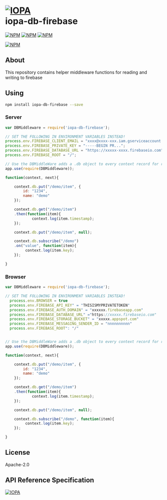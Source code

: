 # [![IOPA](http://iopa.io/iopa.png)](http://iopa.io)<br> iopa-db-firebase

[![NPM](https://img.shields.io/badge/iopa-certified-99cc33.svg?style=flat-square)](http://iopa.io/)
[![NPM](https://img.shields.io/badge/iopa-bot%20framework-F67482.svg?style=flat-square)](http://iopa.io/)
[![NPM](https://img.shields.io/badge/firebase-SDK%20v3.X-3C9DE1.svg?style=flat-square)](http://iopa.io/)

[![NPM](https://nodei.co/npm/iopa-db-firebase.png?downloads=true)](https://nodei.co/npm/iopa-db-firebase/)

## About

This repository contains helper middleware functions for reading and writing to firebase

## Using

``` bash
npm install iopa-db-firebase --save
```

### Server
``` js
var DBMiddleware = require('iopa-db-firebase');

// SET THE FOLLOWING IN ENVIRONMENT VARIABLES INSTEAD!
process.env.FIREBASE_CLIENT_EMAIL = "xxxx@xxxx-xxx.iam.gserviceaccount.com";
process.env.FIREBASE_PRIVATE_KEY = "-----BEGIN PR...";
process.env.FIREBASE_DATABASE_URL = "https://xxxxx-xxxx.firebaseio.com";
process.env.FIREBASE_ROOT = "/";

// Use the DBMiddleWare adds a .db object to every context record for remainder of chain
app.use(require(DBMiddleware));
```

``` js
function(context, next){

    context.db.put("/demo/item", {
        id: "1234",
        name: "demo"
    });

    context.db.get("/demo/item")
    .then(function(item){
            context.log(item.timestamp);
    });

    context.db.put("/demo/item", null);

    context.db.subscribe("/demo")
    .on("value", function(item){
         context.log(item.key);
    });

}
```

### Browser
``` js
var DBMiddleware = require('iopa-db-firebase');

// SET THE FOLLOWING IN ENVIRONMENT VARIABLES INSTEAD!
  process.env.BROWSER = true
  process.env.FIREBASE_API_KEY" = "THISISMYPRIVATETOKEN"
  process.env.FIREBASE_AUTH_DOMAIN" = "xxxxxx.firebaseapp.com"
  process.env.FIREBASE_DATABASE_URL" ="https://xxxxx.firebaseio.com"
  process.env.FIREBASE_STORAGE_BUCKET" = "xxxxx.appspot.com"
  process.env.FIREBASE_MESSAGING_SENDER_ID = "nnnnnnnnnn"
  process.env.FIREBASE_ROOT": "/"


// Use the DBMiddleWare adds a .db object to every context record for remainder of chain
app.use(require(DBMiddleware));
```

``` js
function(context, next){

    context.db.put("/demo/item", {
        id: "1234",
        name: "demo"
    });

    context.db.get("/demo/item")
    .then(function(item){
            context.log(item.timestamp);
    });

    context.db.put("/demo/item", null);

    context.db.subscribe("/demo", function(item){
         context.log(item.key);
    });

}
```

## License

Apache-2.0

## API Reference Specification

[![IOPA](http://iopa.io/iopa.png)](http://iopa.io)
 